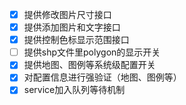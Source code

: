 - [x] 提供修改图片尺寸接口
- [x] 提供添加图片和文字接口
- [x] 提供控制色标显示范围接口
- [ ] 提供shp文件里polygon的显示开关
- [x] 提供地图、图例等系统级配置开关
- [x] 对配置信息进行强验证（地图、图例等）
- [x] service加入队列等待机制
